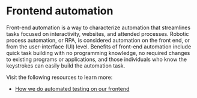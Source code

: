 # Frontend automation

Front-end automation is a way to characterize automation that streamlines tasks focused on interactivity, websites, and attended processes. Robotic process automation, or RPA, is considered automation on the front end, or from the user-interface (UI) level. Benefits of front-end automation include quick task building with no programming knowledge, no required changes to existing programs or applications, and those individuals who know the keystrokes can easily build the automation task.

Visit the following resources to learn more:

- [How we do automated testing on our frontend](https://dev.to/davidz/how-we-do-automated-testing-on-our-frontend-b10)
